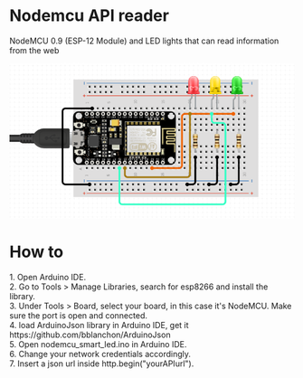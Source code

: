 # Nodemcu API reader
NodeMCU 0.9 (ESP-12 Module) and LED lights that can read information from the web 

![](schematics.png)


<h1>How to </h1>
1. Open Arduino IDE. <br>
2. Go to Tools > Manage Libraries, search for esp8266 and install the library.  <br>
3. Under Tools > Board, select your board, in this case it's NodeMCU. Make sure the port is open and connected.  <br>
4. load ArduinoJson library in Arduino IDE, get it https://github.com/bblanchon/ArduinoJson <br>
5. Open nodemcu_smart_led.ino in Arduino IDE. <br>
6. Change your network credentials accordingly.  <br>
7. Insert a json url inside http.begin("yourAPIurl"). <br>



